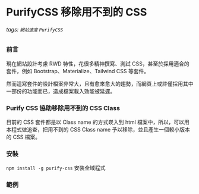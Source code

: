 # PurifyCSS 移除用不到的 CSS
###### tags: `網站速度` `PurifyCSS`

### 前言
現在網站設計考慮 RWD 特性，花很多精神撰寫、測試 CSS，甚至於採用適合的套件，例如 Bootstrap、Materialize、Tailwind CSS 等套件。

然而這寫套件的設計檔案非常大，且有愈來愈大的趨勢，而網頁上或許僅採用其中一部份的功能而已，造成檔案載入效能被延遲。

### Purify CSS 協助移除用不到的 CSS Class
目前的 CSS 套件都是以 Class name 的方式崁入到 html 檔案中，所以，可以用本程式做追查，把用不到的 CSS Class name 予以移除，並且產生一個較小版本的 CSS 檔案。

### 安裝
`npm install -g purify-css` 安裝全域程式

### 範例

